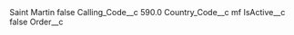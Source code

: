 <?xml version="1.0" encoding="UTF-8"?>
<CustomMetadata xmlns="http://soap.sforce.com/2006/04/metadata" xmlns:xsi="http://www.w3.org/2001/XMLSchema-instance" xmlns:xsd="http://www.w3.org/2001/XMLSchema">
    <label>Saint Martin</label>
    <protected>false</protected>
    <values>
        <field>Calling_Code__c</field>
        <value xsi:type="xsd:double">590.0</value>
    </values>
    <values>
        <field>Country_Code__c</field>
        <value xsi:type="xsd:string">mf</value>
    </values>
    <values>
        <field>IsActive__c</field>
        <value xsi:type="xsd:boolean">false</value>
    </values>
    <values>
        <field>Order__c</field>
        <value xsi:nil="true"/>
    </values>
</CustomMetadata>
